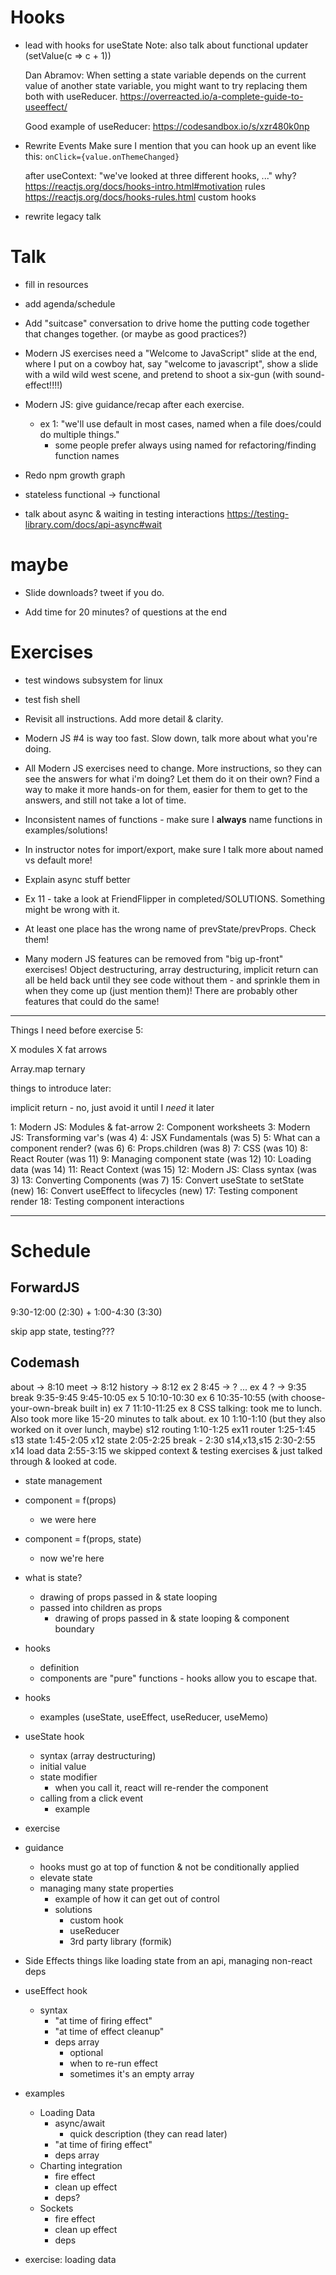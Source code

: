 # Hooks

- lead with hooks for useState
  Note: also talk about functional updater (setValue(c => c + 1))

  Dan Abramov: When setting a state variable depends on the current value of another state variable, you might want to try replacing them both with useReducer. https://overreacted.io/a-complete-guide-to-useeffect/

  Good example of useReducer: https://codesandbox.io/s/xzr480k0np

- Rewrite Events
  Make sure I mention that you can hook up an event like this:
  `onClick={value.onThemeChanged}`

  after useContext:
  "we've looked at three different hooks, ..."
  why?
  https://reactjs.org/docs/hooks-intro.html#motivation
  rules
  https://reactjs.org/docs/hooks-rules.html
  custom hooks

- rewrite legacy talk

# Talk

- fill in resources

- add agenda/schedule

- Add "suitcase" conversation to drive home the putting code together that changes together. (or maybe as good practices?)

- Modern JS exercises need a "Welcome to JavaScript" slide at the end, where I put on a cowboy hat, say "welcome to javascript", show a slide with a wild wild west scene, and pretend to shoot a six-gun (with sound-effect!!!!)

- Modern JS: give guidance/recap after each exercise.
  - ex 1: "we'll use default in most cases, named when a file does/could do multiple things."
    - some people prefer always using named for refactoring/finding function names

* Redo npm growth graph

* stateless functional -> functional

* talk about async & waiting in testing interactions
  https://testing-library.com/docs/api-async#wait

# maybe

- Slide downloads? tweet if you do.

- Add time for 20 minutes? of questions at the end

# Exercises

- test windows subsystem for linux

- test fish shell

- Revisit all instructions. Add more detail & clarity.

- Modern JS #4 is way too fast. Slow down, talk more about what you're doing.

- All Modern JS exercises need to change. More instructions, so they can see the answers for what i'm doing? Let them do it on their own? Find a way to make it more hands-on for them, easier for them to get to the answers, and still not take a lot of time.

- Inconsistent names of functions - make sure I **always** name functions in examples/solutions!

- In instructor notes for import/export, make sure I talk more about named vs default more!

- Explain async stuff better

- Ex 11 - take a look at FriendFlipper in completed/SOLUTIONS. Something might be wrong with it.

- At least one place has the wrong name of prevState/prevProps. Check them!

- Many modern JS features can be removed from "big up-front" exercises! Object destructuring, array destructuring, implicit return can all be held back until they see code without them - and sprinkle them in when they come up (just mention them)! There are probably other features that could do the same!

---

Things I need before exercise 5:

X modules
X fat arrows

Array.map
ternary

things to introduce later:

implicit return - no, just avoid it until I _need_ it later

1: Modern JS: Modules & fat-arrow
2: Component worksheets
3: Modern JS: Transforming var's (was 4)
4: JSX Fundamentals (was 5)
5: What can a component render? (was 6)
6: Props.children (was 8)
7: CSS (was 10)
8: React Router (was 11)
9: Managing component state (was 12)
10: Loading data (was 14)
11: React Context (was 15)
12: Modern JS: Class syntax (was 3)
13: Converting Components (was 7)
15: Convert useState to setState (new)
16: Convert useEffect to lifecycles (new)
17: Testing component render
18: Testing component interactions

---

# Schedule

## ForwardJS

9:30-12:00 (2:30) + 1:00-4:30 (3:30)

skip app state, testing???

## Codemash

about -> 8:10
meet -> 8:12
history -> 8:12
ex 2 8:45 -> ?
...
ex 4 ? -> 9:35
break 9:35-9:45
9:45-10:05 ex 5
10:10-10:30 ex 6
10:35-10:55 (with choose-your-own-break built in) ex 7
11:10-11:25 ex 8
CSS talking: took me to lunch. Also took more like 15-20 minutes to talk about.
ex 10 1:10-1:10 (but they also worked on it over lunch, maybe)
s12 routing 1:10-1:25
ex11 router 1:25-1:45
s13 state 1:45-2:05
x12 state 2:05-2:25
break - 2:30
s14,x13,s15 2:30-2:55
x14 load data 2:55-3:15
we skipped context & testing exercises & just talked through & looked at code.

- state management
- component = f(props)
  - we were here
- component = f(props, state)
  - now we're here
- what is state?
  - drawing of props passed in & state looping
  - passed into children as props
    - drawing of props passed in & state looping & component boundary
- hooks
  - definition
  - components are "pure" functions - hooks allow you to escape that.
- hooks
  - examples (useState, useEffect, useReducer, useMemo)
- useState hook
  - syntax (array destructuring)
  - initial value
  - state modifier
    - when you call it, react will re-render the component
  - calling from a click event
    - example
- exercise
- guidance

  - hooks must go at top of function & not be conditionally applied
  - elevate state
  - managing many state properties
    - example of how it can get out of control
    - solutions
      - custom hook
      - useReducer
      - 3rd party library (formik)

- Side Effects
  things like loading state from an api, managing non-react deps
- useEffect hook
  - syntax
    - "at time of firing effect"
    - "at time of effect cleanup"
    - deps array
      - optional
      - when to re-run effect
      - sometimes it's an empty array
- examples
  - Loading Data
    - async/await
      - quick description (they can read later)
    - "at time of firing effect"
    - deps array
  - Charting integration
    - fire effect
    - clean up effect
    - deps?
  - Sockets
    - fire effect
    - clean up effect
    - deps
- exercise: loading data
